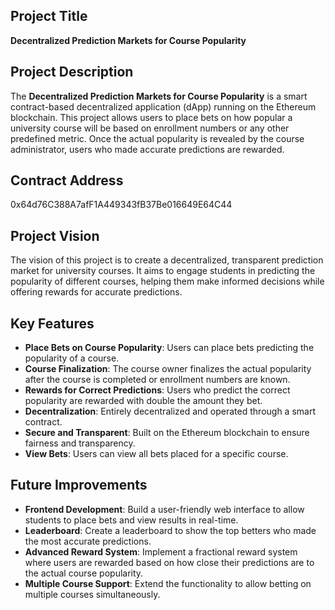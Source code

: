 ## Project Title
**Decentralized Prediction Markets for Course Popularity**

## Project Description
The **Decentralized Prediction Markets for Course Popularity** is a smart contract-based decentralized application (dApp) running on the Ethereum blockchain. This project allows users to place bets on how popular a university course will be based on enrollment numbers or any other predefined metric. Once the actual popularity is revealed by the course administrator, users who made accurate predictions are rewarded.

## Contract Address
0x64d76C388A7afF1A449343fB37Be016649E64C44

## Project Vision
The vision of this project is to create a decentralized, transparent prediction market for university courses. It aims to engage students in predicting the popularity of different courses, helping them make informed decisions while offering rewards for accurate predictions.

## Key Features
- **Place Bets on Course Popularity**: Users can place bets predicting the popularity of a course.
- **Course Finalization**: The course owner finalizes the actual popularity after the course is completed or enrollment numbers are known.
- **Rewards for Correct Predictions**: Users who predict the correct popularity are rewarded with double the amount they bet.
- **Decentralization**: Entirely decentralized and operated through a smart contract.
- **Secure and Transparent**: Built on the Ethereum blockchain to ensure fairness and transparency.
- **View Bets**: Users can view all bets placed for a specific course.

## Future Improvements
- **Frontend Development**: Build a user-friendly web interface to allow students to place bets and view results in real-time.
- **Leaderboard**: Create a leaderboard to show the top betters who made the most accurate predictions.
- **Advanced Reward System**: Implement a fractional reward system where users are rewarded based on how close their predictions are to the actual course popularity.
- **Multiple Course Support**: Extend the functionality to allow betting on multiple courses simultaneously.

